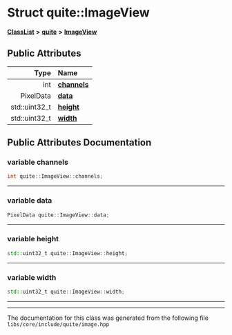 

# Struct quite::ImageView



[**ClassList**](annotated.md) **>** [**quite**](namespacequite.md) **>** [**ImageView**](structquite_1_1ImageView.md)


























## Public Attributes

| Type | Name |
| ---: | :--- |
|  int | [**channels**](#variable-channels)  <br> |
|  PixelData | [**data**](#variable-data)  <br> |
|  std::uint32\_t | [**height**](#variable-height)  <br> |
|  std::uint32\_t | [**width**](#variable-width)  <br> |












































## Public Attributes Documentation




### variable channels 

```C++
int quite::ImageView::channels;
```




<hr>



### variable data 

```C++
PixelData quite::ImageView::data;
```




<hr>



### variable height 

```C++
std::uint32_t quite::ImageView::height;
```




<hr>



### variable width 

```C++
std::uint32_t quite::ImageView::width;
```




<hr>

------------------------------
The documentation for this class was generated from the following file `libs/core/include/quite/image.hpp`

